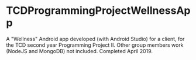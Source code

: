 # TCDProgrammingProjectWellnessApp
A "Wellness" Android app developed (with Android Studio) for a client, for the TCD second year Programming Project II. Other group members work (NodeJS and MongoDB) not included. Completed April 2019.
